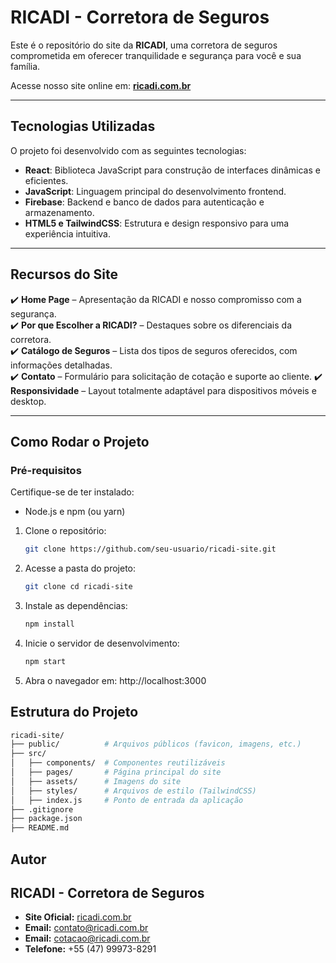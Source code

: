 # RICADI - Corretora de Seguros

Este é o repositório do site da **RICADI**, uma corretora de seguros comprometida em oferecer tranquilidade e segurança para você e sua família.

Acesse nosso site online em: **[ricadi.com.br](https://ricadi.vercel.app/)**

---

## Tecnologias Utilizadas

O projeto foi desenvolvido com as seguintes tecnologias:

- **React**: Biblioteca JavaScript para construção de interfaces dinâmicas e eficientes.
- **JavaScript**: Linguagem principal do desenvolvimento frontend.
- **Firebase**: Backend e banco de dados para autenticação e armazenamento.
- **HTML5 e TailwindCSS**: Estrutura e design responsivo para uma experiência intuitiva.

---

## Recursos do Site

✔️ **Home Page** – Apresentação da RICADI e nosso compromisso com a segurança.  
✔️ **Por que Escolher a RICADI?** – Destaques sobre os diferenciais da corretora.  
✔️ **Catálogo de Seguros** – Lista dos tipos de seguros oferecidos, com informações detalhadas.  
✔️ **Contato** – Formulário para solicitação de cotação e suporte ao cliente.
✔️ **Responsividade** – Layout totalmente adaptável para dispositivos móveis e desktop.

---

## Como Rodar o Projeto

### Pré-requisitos

Certifique-se de ter instalado:

- Node.js e npm (ou yarn)

1. Clone o repositório:

   ```bash
   git clone https://github.com/seu-usuario/ricadi-site.git
   ```

2. Acesse a pasta do projeto:

   ```bash
   git clone cd ricadi-site
   ```

3. Instale as dependências:

   ```bash
   npm install
   ```

4. Inicie o servidor de desenvolvimento:

   ```bash
   npm start
   ```

5. Abra o navegador em: http://localhost:3000

## Estrutura do Projeto

```bash
ricadi-site/
├── public/          # Arquivos públicos (favicon, imagens, etc.)
├── src/
│   ├── components/  # Componentes reutilizáveis
│   ├── pages/       # Página principal do site
│   ├── assets/      # Imagens do site
│   ├── styles/      # Arquivos de estilo (TailwindCSS)
│   ├── index.js     # Ponto de entrada da aplicação
├── .gitignore
├── package.json
├── README.md
```

## Autor

## RICADI - Corretora de Seguros

- **Site Oficial:** [ricadi.com.br](https://ricadi.vercel.app/)
- **Email:** contato@ricadi.com.br
- **Email:** cotacao@ricadi.com.br
- **Telefone:** +55 (47) 99973-8291
